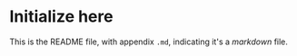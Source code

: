 # Initialize here

This is the README file, with appendix `.md`, indicating it's a *markdown* file.
